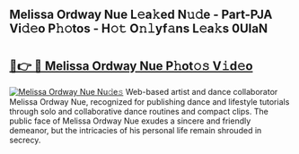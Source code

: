 ## Melissa Ordway Nue L𝚎a𝚔ed N𝚞𝚍e - Part-PJA Vi𝚍𝚎o P𝚑𝚘tos - H𝚘𝚝 O𝚗𝚕yf𝚊ns L𝚎a𝚔s 0UIaN

# <h2><a href="http://kfc632.oniu.top/?m=Melissa+Ordway+Nue">🔗👉 🔴 Melissa Ordway Nue P𝚑ot𝚘𝚜 V𝚒d𝚎o</a></h2>

[![Melissa Ordway Nue Nu𝚍e𝚜](https://i.imgur.com/0qMVB7G.gif)](http://kfc632.oniu.top/?m=Melissa+Ordway+Nue)
Web-based artist and dance collaborator Melissa Ordway Nue, recognized for publishing dance and lifestyle tutorials through solo and collaborative dance routines and compact clips. The public face of Melissa Ordway Nue exudes a sincere and friendly demeanor, but the intricacies of his personal life remain shrouded in secrecy.  
